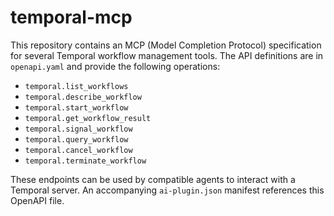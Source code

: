 # temporal-mcp

This repository contains an MCP (Model Completion Protocol) specification
for several Temporal workflow management tools. The API definitions are
in `openapi.yaml` and provide the following operations:

- `temporal.list_workflows`
- `temporal.describe_workflow`
- `temporal.start_workflow`
- `temporal.get_workflow_result`
- `temporal.signal_workflow`
- `temporal.query_workflow`
- `temporal.cancel_workflow`
- `temporal.terminate_workflow`

These endpoints can be used by compatible agents to interact with a
Temporal server.
An accompanying `ai-plugin.json` manifest references this OpenAPI file.
